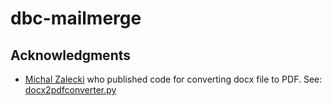 # dbc-mailmerge


## Acknowledgments
* [Michal Zalecki](https://michalzalecki.com/converting-docx-to-pdf-using-python/) who published code for converting docx file to PDF. See: [docx2pdfconverter.py](./dbcmailmerge/docx2pdfconverter.py)
